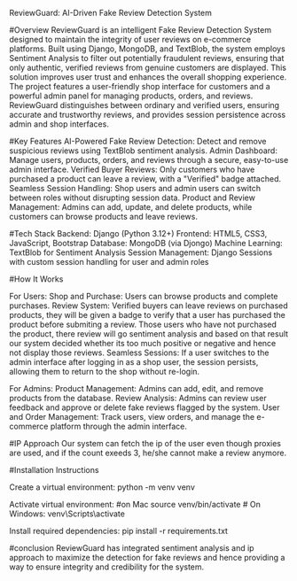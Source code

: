 ReviewGuard: AI-Driven Fake Review Detection System

#Overview
ReviewGuard is an intelligent Fake Review Detection System designed to maintain the integrity of user reviews on e-commerce platforms. Built using Django, MongoDB, and TextBlob, the system employs Sentiment Analysis to filter out potentially fraudulent reviews, ensuring that only authentic, verified reviews from genuine customers are displayed. This solution improves user trust and enhances the overall shopping experience.
The project features a user-friendly shop interface for customers and a powerful admin panel for managing products, orders, and reviews. ReviewGuard distinguishes between ordinary and verified users, ensuring accurate and trustworthy reviews, and provides session persistence across admin and shop interfaces.

#Key Features
AI-Powered Fake Review Detection: Detect and remove suspicious reviews using TextBlob sentiment analysis.
Admin Dashboard: Manage users, products, orders, and reviews through a secure, easy-to-use admin interface.
Verified Buyer Reviews: Only customers who have purchased a product can leave a review, with a "Verified" badge attached.
Seamless Session Handling: Shop users and admin users can switch between roles without disrupting session data.
Product and Review Management: Admins can add, update, and delete products, while customers can browse products and leave reviews.

#Tech Stack
Backend: Django (Python 3.12+)
Frontend: HTML5, CSS3, JavaScript, Bootstrap
Database: MongoDB (via Djongo)
Machine Learning: TextBlob for Sentiment Analysis
Session Management: Django Sessions with custom session handling for user and admin roles

#How It Works

For Users:
Shop and Purchase: Users can browse products and complete purchases.
Review System: Verified buyers can leave reviews on purchased products, they will be given a badge to verify that a user has purchased the product before submiting a review. Those users who have not purchased the product, there review will go sentiment analysis and based on that result our system decided whether its too much positive or negative and hence not display those reviews.
Seamless Sessions: If a user switches to the admin interface after logging in as a shop user, the session persists, allowing them to return to the shop without re-login.

For Admins:
Product Management: Admins can add, edit, and remove products from the database.
Review Analysis: Admins can review user feedback and approve or delete fake reviews flagged by the system.
User and Order Management: Track users, view orders, and manage the e-commerce platform through the admin interface.

#IP Approach
Our system can fetch the ip of the user even though proxies are used, and if the count exeeds 3, he/she cannot make a review anymore.

#Installation Instructions

Create a virtual environment:
python -m venv venv

Activate virtual environment:
#on Mac source venv/bin/activate   # On Windows: venv\Scripts\activate

Install required dependencies:
pip install -r requirements.txt

#conclusion
ReviewGuard has integrated sentiment analysis and ip approach to maximize the detection for fake reviews and hence providing a way to ensure integrity and credibility for the system.

